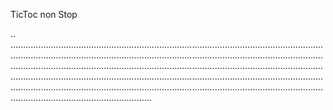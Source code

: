 TicToc non Stop

..
....................................................................................................................................................................................................................................................................................................................................................................................................................................................................................................................................................................................................................................................................................................